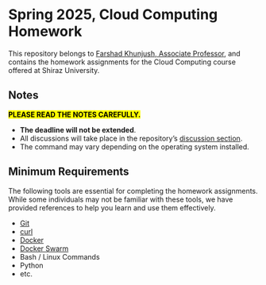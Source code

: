 # Spring 2025, Cloud Computing Homework
This repository belongs to [Farshad Khunjush, Associate Professor](https://fkhunjush.github.io/website/), and contains the homework assignments for the Cloud Computing course offered at Shiraz University.

## Notes
<mark>**PLEASE READ THE NOTES CAREFULLY.**</mark>

- **The deadline will not be extended**.
- All discussions will take place in the repository’s [discussion section](https://github.com/mmRoshani/cloud-computing-2025/discussions).
- The command may vary depending on the operating system installed.


## Minimum Requirements
The following tools are essential for completing the homework assignments. While some individuals may not be familiar with these tools, we have provided references to help you learn and use them effectively.

- [Git](https://www.youtube.com/watch?v=8JJ101D3knE)
- [curl](https://en.wikipedia.org/wiki/CURL) 
- [Docker](https://www.youtube.com/watch?v=pTFZFxd4hOI)
- [Docker Swarm](https://www.youtube.com/watch?v=aghIj6A9dxM)
- Bash / Linux Commands
- Python
- etc.
